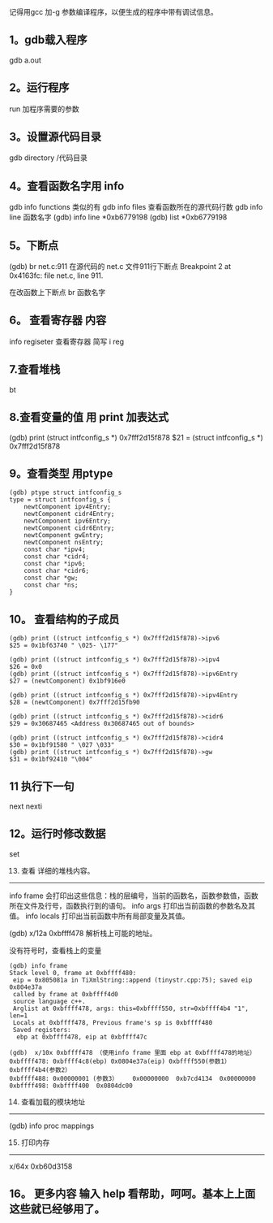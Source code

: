 记得用gcc 加-g 参数编译程序，以便生成的程序中带有调试信息。 

1。gdb载入程序
-------------
gdb a.out 

2。运行程序
----------
run 加程序需要的参数 

3。设置源代码目录
----------------
gdb directory /代码目录

4。查看函数名字用 info
----------------------
gdb info functions
类似的有
gdb info files
查看函数所在的源代码行数
gdb info line 函数名字
(gdb) info line  *0xb6779198
(gdb) list *0xb6779198



5。下断点
---------
(gdb) br net.c:911 在源代码的 net.c 文件911行下断点
Breakpoint 2 at 0x4163fc: file net.c, line 911.

在改函数上下断点
br 函数名字   

6。 查看寄存器 内容
------------------
info regiseter 查看寄存器   简写 i reg 

7.查看堆栈
---------
bt 

8.查看变量的值 用 print 加表达式
------------------------------
(gdb) print (struct intfconfig_s *) 0x7fff2d15f878 
$21 = (struct intfconfig_s *) 0x7fff2d15f878

9。查看类型 用ptype
--------------------
```
(gdb) ptype struct intfconfig_s    
type = struct intfconfig_s {
    newtComponent ipv4Entry;
    newtComponent cidr4Entry;
    newtComponent ipv6Entry;
    newtComponent cidr6Entry;
    newtComponent gwEntry;
    newtComponent nsEntry;
    const char *ipv4;
    const char *cidr4;
    const char *ipv6;
    const char *cidr6;
    const char *gw;
    const char *ns;
}
```

10。 查看结构的子成员
--------------------
```
(gdb) print ((struct intfconfig_s *) 0x7fff2d15f878)->ipv6
$25 = 0x1bf63740 " \025- \177"

(gdb) print ((struct intfconfig_s *) 0x7fff2d15f878)->ipv4
$26 = 0x0
(gdb) print ((struct intfconfig_s *) 0x7fff2d15f878)->ipv6Entry
$27 = (newtComponent) 0x1bf916e0

(gdb) print ((struct intfconfig_s *) 0x7fff2d15f878)->ipv4Entry
$28 = (newtComponent) 0x7fff2d15fb90

(gdb) print ((struct intfconfig_s *) 0x7fff2d15f878)->cidr6
$29 = 0x30687465 <Address 0x30687465 out of bounds>

(gdb) print ((struct intfconfig_s *) 0x7fff2d15f878)->cidr4
$30 = 0x1bf91580 " \027 \033"
(gdb) print ((struct intfconfig_s *) 0x7fff2d15f878)->gw
$31 = 0x1bf92410 "\004"
```

11 执行下一句 
-------------
next 
nexti 

12。运行时修改数据
------------------
set



13.   查看 详细的堆栈内容。 
--------------------------
info frame
会打印出这些信息：栈的层编号，当前的函数名，函数参数值，函数所在文件及行号，函数执行到的语句。
info args
打印出当前函数的参数名及其值。
info locals
打印出当前函数中所有局部变量及其值。

(gdb) x/12a  0xbffff478
解析栈上可能的地址。

没有符号时，查看栈上的变量
```
(gdb) info frame 
Stack level 0, frame at 0xbffff480:
 eip = 0x805081a in TiXmlString::append (tinystr.cpp:75); saved eip 0x804e37a
 called by frame at 0xbffff4d0
 source language c++.
 Arglist at 0xbffff478, args: this=0xbffff550, str=0xbffff4b4 "1", len=1
 Locals at 0xbffff478, Previous frame's sp is 0xbffff480
 Saved registers:
  ebp at 0xbffff478, eip at 0xbffff47c
  
(gdb)  x/10x 0xbffff478 （使用info frame 里面 ebp at 0xbffff478的地址）
0xbffff478:	0xbffff4c8(ebp)	0x0804e37a(eip)	0xbffff550(参数1）	0xbffff4b4(参数2）
0xbffff488:	0x00000001 (参数3）	0x00000000	0xb7cd4134	0x00000000
0xbffff498:	0xbffff400	0x0804dc00
```


14. 查看加载的模块地址
----------------------
(gdb) info proc mappings   

15. 打印内存
------------
x/64x   0xb60d3158 

16。 更多内容 输入 help 看帮助，呵呵。基本上上面这些就已经够用了。
-------------------
